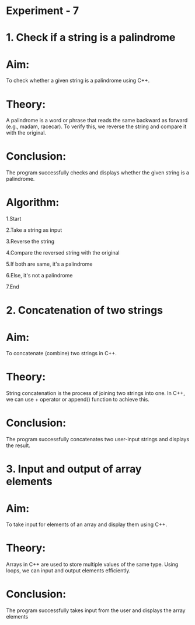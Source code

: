 # Experiment - 7
# 1. Check if a string is a palindrome
# Aim:
To check whether a given string is a palindrome using C++.
# Theory:
A palindrome is a word or phrase that reads the same backward as forward (e.g., madam, racecar). To verify this, we reverse the string and compare it with the original.
# Conclusion:
The program successfully checks and displays whether the given string is a palindrome.
# Algorithm:
1.Start

2.Take a string as input

3.Reverse the string

4.Compare the reversed string with the original

5.If both are same, it's a palindrome

6.Else, it's not a palindrome

7.End
# 2. Concatenation of two strings
# Aim:
To concatenate (combine) two strings in C++.
# Theory:
String concatenation is the process of joining two strings into one. In C++, we can use + operator or append() function to achieve this.
# Conclusion:
The program successfully concatenates two user-input strings and displays the result.
#  3. Input and output of array elements
# Aim:
To take input for elements of an array and display them using C++.
# Theory:
Arrays in C++ are used to store multiple values of the same type. Using loops, we can input and output elements efficiently.
# Conclusion:
The program successfully takes input from the user and displays the array elements
